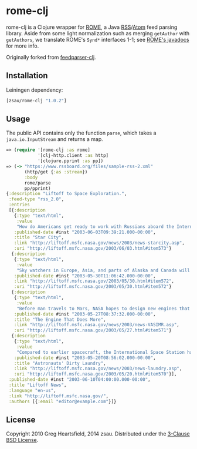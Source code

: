 # rome-clj

rome-clj is a Clojure wrapper for [ROME](https://github.com/rometools/rome), a Java [RSS](https://en.wikipedia.org/wiki/RSS)/[Atom](https://en.wikipedia.org/wiki/Atom_(Web_standard)) feed parsing library. Aside from some light normalization such as merging `getAuthor` with `getAuthors`, we translate ROME's `Synd*` interfaces 1-1; see [ROME's javadocs](https://javadoc.io/static/com.rometools/rome/1.15.0/com/rometools/rome/feed/synd/package-summary.html) for more info.

Originally forked from [feedparser-clj](https://github.com/scsibug/feedparser-clj).

## Installation

Leiningen dependency:

```clojure
[zsau/rome-clj "1.0.2"]
```

## Usage

The public API contains only the function `parse`, which takes a `java.io.InputStream` and returns a map.

```clojure
=> (require '[rome-clj :as rome]
            '[clj-http.client :as http]
            '[clojure.pprint :as pp])
=> (-> "https://www.rssboard.org/files/sample-rss-2.xml"
       (http/get {:as :stream})
       :body
       rome/parse
       pp/pprint)
{:description "Liftoff to Space Exploration.",
 :feed-type "rss_2.0",
 :entries
 [{:description
   {:type "text/html",
    :value
    "How do Americans get ready to work with Russians aboard the International Space Station? They take a crash course in culture, language and protocol at Russia's <a href=\"http://howe.iki.rssi.ru/GCTC/gctc_e.htm\">Star City</a>."},
   :published-date #inst "2003-06-03T09:39:21.000-00:00",
   :title "Star City",
   :link "http://liftoff.msfc.nasa.gov/news/2003/news-starcity.asp",
   :uri "http://liftoff.msfc.nasa.gov/2003/06/03.html#item573"}
  {:description
   {:type "text/html",
    :value
    "Sky watchers in Europe, Asia, and parts of Alaska and Canada will experience a <a href=\"http://science.nasa.gov/headlines/y2003/30may_solareclipse.htm\">partial eclipse of the Sun</a> on Saturday, May 31st."},
   :published-date #inst "2003-05-30T11:06:42.000-00:00",
   :link "http://liftoff.msfc.nasa.gov/2003/05/30.html#item572",
   :uri "http://liftoff.msfc.nasa.gov/2003/05/30.html#item572"}
  {:description
   {:type "text/html",
    :value
    "Before man travels to Mars, NASA hopes to design new engines that will let us fly through the Solar System more quickly.  The proposed VASIMR engine would do that."},
   :published-date #inst "2003-05-27T08:37:32.000-00:00",
   :title "The Engine That Does More",
   :link "http://liftoff.msfc.nasa.gov/news/2003/news-VASIMR.asp",
   :uri "http://liftoff.msfc.nasa.gov/2003/05/27.html#item571"}
  {:description
   {:type "text/html",
    :value
    "Compared to earlier spacecraft, the International Space Station has many luxuries, but laundry facilities are not one of them.  Instead, astronauts have other options."},
   :published-date #inst "2003-05-20T08:56:02.000-00:00",
   :title "Astronauts' Dirty Laundry",
   :link "http://liftoff.msfc.nasa.gov/news/2003/news-laundry.asp",
   :uri "http://liftoff.msfc.nasa.gov/2003/05/20.html#item570"}],
 :published-date #inst "2003-06-10T04:00:00.000-00:00",
 :title "Liftoff News",
 :language "en-us",
 :link "http://liftoff.msfc.nasa.gov/",
 :authors [{:email "editor@example.com"}]}
```

License
-------

Copyright 2010 Greg Heartsfield, 2014 zsau. Distributed under the [3-Clause BSD License](LICENSE).
